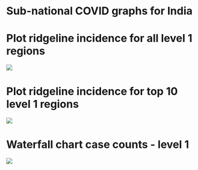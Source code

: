 Sub-national COVID graphs for India
================

# Plot ridgeline incidence for all level 1 regions

![](/covidregionaldatagraphs/images/India-ridgeline-all-level-1-graphs-1.png)<!-- -->

# Plot ridgeline incidence for top 10 level 1 regions

![](/covidregionaldatagraphs/images/India-ridgeline-top-ten-level-1-graphs-1.png)<!-- -->

# Waterfall chart case counts - level 1

![](/covidregionaldatagraphs/images/India-waterfall-case-count-level-1-1.png)<!-- -->
